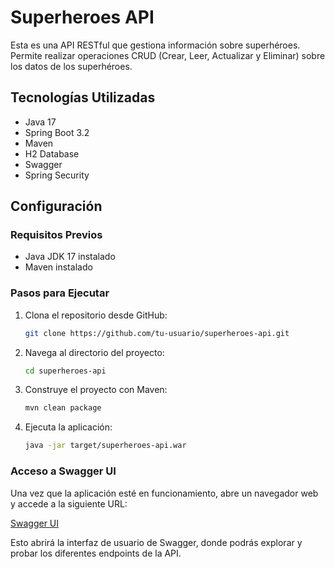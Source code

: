 # Superheroes API

Esta es una API RESTful que gestiona información sobre superhéroes. Permite realizar operaciones CRUD (Crear, Leer, Actualizar y Eliminar) sobre los datos de los superhéroes.

## Tecnologías Utilizadas

- Java 17
- Spring Boot 3.2
- Maven
- H2 Database
- Swagger
- Spring Security

## Configuración

### Requisitos Previos

- Java JDK 17 instalado
- Maven instalado

### Pasos para Ejecutar

1. Clona el repositorio desde GitHub:

	```bash
    git clone https://github.com/tu-usuario/superheroes-api.git
    ```
2. Navega al directorio del proyecto:

    ```bash
    cd superheroes-api
    ```

3. Construye el proyecto con Maven:

    ```bash
    mvn clean package
    ```
4. Ejecuta la aplicación:

    ```bash
    java -jar target/superheroes-api.war
    ```
    
### Acceso a Swagger UI

Una vez que la aplicación esté en funcionamiento, abre un navegador web y accede a la siguiente URL:

[Swagger UI](http://localhost:8080/mindata/swagger-ui.html)

Esto abrirá la interfaz de usuario de Swagger, donde podrás explorar y probar los diferentes endpoints de la API.
